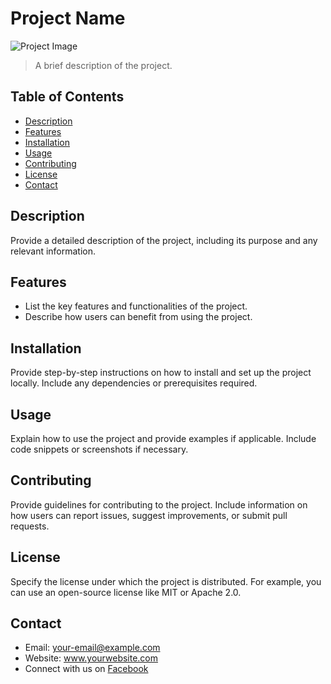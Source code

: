# Project Name

![Project Image](image.png)

> A brief description of the project.

## Table of Contents

- [Description](#description)
- [Features](#features)
- [Installation](#installation)
- [Usage](#usage)
- [Contributing](#contributing)
- [License](#license)
- [Contact](#contact)

## Description

Provide a detailed description of the project, including its purpose and any relevant information.

## Features

- List the key features and functionalities of the project.
- Describe how users can benefit from using the project.

## Installation

Provide step-by-step instructions on how to install and set up the project locally. Include any dependencies or prerequisites required.

## Usage

Explain how to use the project and provide examples if applicable. Include code snippets or screenshots if necessary.

## Contributing

Provide guidelines for contributing to the project. Include information on how users can report issues, suggest improvements, or submit pull requests.

## License

Specify the license under which the project is distributed. For example, you can use an open-source license like MIT or Apache 2.0.

## Contact

- Email: your-email@example.com
- Website: www.yourwebsite.com
- Connect with us on [Facebook](https://www.facebook.com/yourpage)

